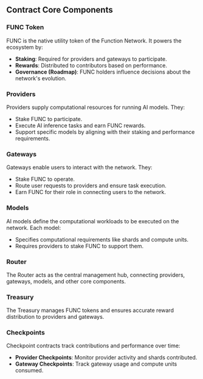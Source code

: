 ## Contract Core Components

### **FUNC Token**

FUNC is the native utility token of the Function Network. It powers the ecosystem by:

- **Staking**: Required for providers and gateways to participate.
- **Rewards**: Distributed to contributors based on performance.
- **Governance (Roadmap)**: FUNC holders influence decisions about the network's evolution.

### **Providers**

Providers supply computational resources for running AI models. They:

- Stake FUNC to participate.
- Execute AI inference tasks and earn FUNC rewards.
- Support specific models by aligning with their staking and performance requirements.

### **Gateways**

Gateways enable users to interact with the network. They:

- Stake FUNC to operate.
- Route user requests to providers and ensure task execution.
- Earn FUNC for their role in connecting users to the network.

### **Models**

AI models define the computational workloads to be executed on the network. Each model:

- Specifies computational requirements like shards and compute units.
- Requires providers to stake FUNC to support them.

### **Router**

The Router acts as the central management hub, connecting providers, gateways, models, and other core components.

### **Treasury**

The Treasury manages FUNC tokens and ensures accurate reward distribution to providers and gateways.

### **Checkpoints**

Checkpoint contracts track contributions and performance over time:

- **Provider Checkpoints**: Monitor provider activity and shards contributed.
- **Gateway Checkpoints**: Track gateway usage and compute units consumed.
